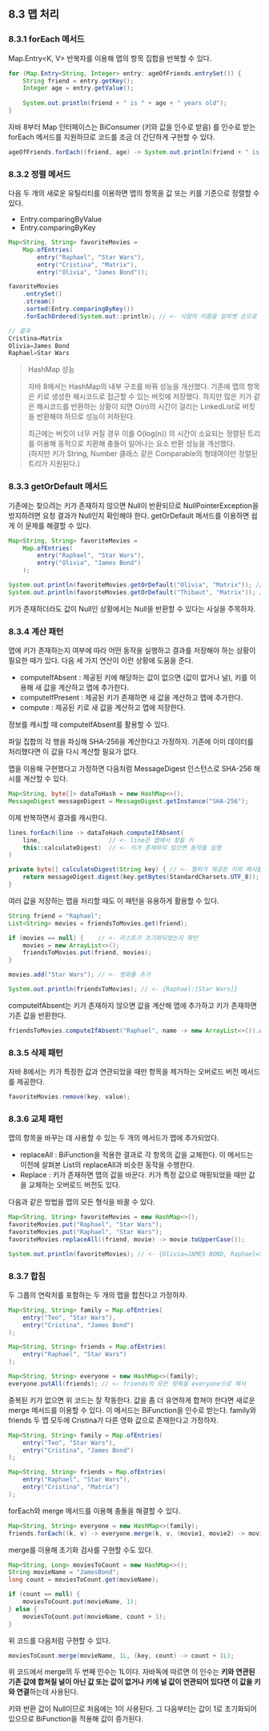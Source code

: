 ## 8.3 맵 처리

### 8.3.1 forEach 메서드
Map.Entry<K, V> 반복자를 이용해 맵의 항목 집합을 반복할 수 있다.
```java
for (Map.Entry<String, Integer> entry: ageOfFriends.entrySet()) {
    String friend = entry.getKey();
    Integer age = entry.getValue();
    
    System.out.println(friend + " is " + age + " years old");
}
```

자바 8부터 Map 인터페이스는 BiConsumer (키와 값을 인수로 받음) 를 인수로 받는 forEach 메서드를 지원하므로 코드를 조금 더 간단하게 구현할 수 있다.
```java
ageOfFriends.forEach((friend, age) -> System.out.println(friend + " is " + age + " years old"));
```

### 8.3.2 정렬 메서드
다음 두 개의 새로운 유틸리티를 이용하면 맵의 항목을 값 또는 키를 기준으로 정렬할 수 있다.
- Entry.comparingByValue
- Entry.comparingByKey

```java
Map<String, String> favoriteMovies =
    Map.ofEntries(
        entry("Raphael", "Star Wars"),
        entry("Cristina", "Matrix"),
        entry("Olivia", "James Bond"));

favoriteMovies
    .entrySet()
    .stream()
    .sorted(Entry.comparingByKey())
    .forEachOrdered(System.out::println); // <- 사람의 이름을 알파벳 순으로 스트림 요소를 처리한다.

// 결과
Cristina=Matrix
Olivia=James Bond
Raphael=Star Wars
```

> HashMap 성능
> 
> 자바 8에서는 HashMap의 내부 구조를 바꿔 성능을 개선했다. 
> 기존에 맵의 항목은 키로 생성한 해시코드로 접근할 수 있는 버킷에 저장했다. 하지만 많은 키가 같은 해시코드를 반환하는 상황이 되면 O(n)의 시간이 걸리는
> LinkedList로 버킷을 반환해야 하므로 성능이 저하된다.
> 
> 최근에는 버킷이 너무 커질 경우 이를 O(log(n)) 의 시간이 소요되는 정렬된 트리를 이용해 동적으로 치환해 충돌이 일어나는 요소 반환 성능을 개선했다.  
> (하지만 키가 String, Number 클래스 같은 Comparable의 형태여야만 정렬된 트리가 지원된다.)

### 8.3.3 getOrDefault 메서드
기존에는 찾으려는 키가 존재하지 않으면 Null이 반환되므로 NullPointerException을 방지하려면 요청 결과가 Null인지 확인해야 한다.
getOrDefault 메서드를 이용하면 쉽게 이 문제를 해결할 수 있다.

```java
Map<String, String> favoriteMovies = 
    Map.ofEntries(
        entry("Raphael", "Star Wars"),
        entry("Olivia", "James Bond")
    );

System.out.println(favoriteMovies.getOrDefault("Olivia", "Matrix")); // <- James Bond 출력
System.out.println(favoriteMovies.getOrDefault("Thibaut", "Matrix")); // <- Matrix 출력
```

키가 존재하더라도 값이 Null인 상황에서는 Null을 반환할 수 있다는 사실을 주목하자.

### 8.3.4 계산 패턴
맵에 키가 존재하는지 여부에 따라 어떤 동작을 실행하고 결과를 저장해야 하는 상황이 필요한 때가 있다.
다음 세 가지 연산이 이런 상황에 도움을 준다.
- computeIfAbsent : 제공된 키에 해당하는 값이 없으면 (값이 없거나 널), 키를 이용해 새 값을 계산하고 맵에 추가한다.
- computeIfPresent : 제공된 키가 존재하면 새 값을 계산하고 맵에 추가한다.
- compute : 제공된 키로 새 값을 계산하고 맵에 저장한다.

정보를 캐시할 때 computeIfAbsent를 활용할 수 있다.

파일 집합의 각 행을 파싱해 SHA-256을 계산한다고 가정하자. 기존에 이미 데이터를 처리했다면 이 값을 다시 계산할 필요가 없다.

맵을 이용해 구현했다고 가정하면 다음처럼 MessageDigest 인스턴스로 SHA-256 해시를 계산할 수 있다.
```java
Map<String, byte[]> dataToHash = new HashMap<>();
MessageDigest messageDigest = MessageDigest.getInstance("SHA-256");
```

이제 반복하면서 결과를 캐시한다.
```java
lines.forEach(line -> dataToHash.computeIfAbsent(
    line,                   // <- line은 맵에서 찾을 키 
    this::calculateDigest)  // <- 키가 존재하지 않으면 동작을 실행
)

private byte[] calculateDigest(String key) { // <- 헬퍼가 제공된 키의 해시를 계산할 것이다.
    return messageDigest.digest(key.getBytes(StandardCharsets.UTF_8));
}
```

여러 값을 저장하는 맵을 처리할 때도 이 패턴을 유용하게 활용할 수 있다.
```java
String friend = "Raphael";
List<String> movies = friendsToMovies.get(friend);

if (movies == null) {    // <- 리스트가 초기화되었는지 확인
    movies = new ArrayList<>();
    friendsToMovies.put(friend, movies);
}

movies.add("Star Wars"); // <- 영화를 추가

System.out.println(friendsToMovies); // <- {Raphael:[Star Wars]}
```

computeIfAbsent는 키가 존재하지 않으면 값을 계산해 맵에 추가하고 키가 존재하면 기존 값을 반환한다.
```java
friendsToMovies.computeIfAbsent("Raphael", name -> new ArrayList<>()).add("Star Wars"); // <- {Raphael:[Star Wars]}
```

### 8.3.5 삭제 패턴
자바 8에서는 키가 특정한 값과 연관되었을 때만 항목을 제거하는 오버로드 버전 메서드를 제공한다.
```java
favoriteMovies.remove(key, value);
```

### 8.3.6 교체 패턴
맵의 항목을 바꾸는 데 사용할 수 있는 두 개의 메서드가 맵에 추가되었다.
- replaceAll : BiFunction을 적용한 결과로 각 항목의 값을 교체한다. 이 메서드는 이전에 살펴본 List의 replaceAll과 비슷한 동작을 수행한다.
- Replace : 키가 존재하면 맵의 값을 바꾼다. 키가 특정 값으로 매핑되었을 때만 값을 교체하는 오버로드 버전도 있다.

다음과 같은 방법을 맵의 모든 형식을 바꿀 수 있다.
```java
Map<String, String> favoriteMovies = new HashMap<>();
favoriteMovies.put("Raphael", "Star Wars");
favoriteMovies.put("Raphael", "Star Wars");
favoriteMovies.replaceAll((friend, movie) -> movie.toUpperCase());

System.out.println(favoriteMovies); // <- {Olivia=JAMES BOND, Raphael=STAR WARS}
```

### 8.3.7 합침
두 그룹의 연락처를 포함하는 두 개의 맵을 합친다고 가정하자.
```java
Map<String, String> family = Map.ofEntries(
    entry("Teo", "Star Wars"),
    entry("Cristina", "James Bond")
);

Map<String, String> friends = Map.ofEntries(
	entry("Raphael", "Star Wars")
);

Map<String, String> everyone = new HashMap<>(family);
everyone.putAll(friends); // <- friends의 모든 항목을 everyone으로 복사
```

중복된 키가 없으면 위 코드는 잘 작동한다. 값을 좀 더 유연하게 합쳐야 한다면 새로운 merge 메서드를 이용할 수 있다.
이 메서드는 BiFunction을 인수로 받는다. family와 friends 두 맵 모두에 Cristina가 다른 영화 값으로 존재한다고 가정하자.
```java
Map<String, String> family = Map.ofEntries(
    entry("Teo", "Star Wars"),
    entry("Cristina", "James Bond")
);

Map<String, String> friends = Map.ofEntries(
    entry("Raphael", "Star Wars"),
	entry("Cristina", "Matrix")
);
```

forEach와 merge 메서드를 이용해 충돌을 해결할 수 있다.
```java
Map<String, String> everyone = new HashMap<>(family);
friends.forEach((k, v) -> everyone.merge(k, v, (movie1, movie2) -> movie1 + " & " + movie2)); // <- 중복된 키가 있으면 두 값을 연결
```

merge를 이용해 초기화 검사를 구현할 수도 있다.
```java
Map<String, Long> moviesToCount = new HashMap<>();
String movieName = "JamesBond";
long count = moviesToCount.get(movieName);

if (count == null) {
    moviesToCount.put(movieName, 1);
} else {
    moviesToCount.put(movieName, count + 1);
}
```

위 코드를 다음처럼 구현할 수 있다.
```java
moviesToCount.merge(movieName, 1L, (key, count) -> count + 1L);
```

위 코드에서 merge의 두 번째 인수는 1L이다. 자바독에 따르면 이 인수는 **키와 연관된 기존 값에 합쳐질 널이 아닌 값 또는 값이 없거나 키에 널 값이 연관되어 있다면 이 값을 키와 연결**하는데 사용된다.

키와 반환 값이 Null이므로 처음에는 1이 사용된다. 그 다음부터는 값이 1로 초기화되어 있으므로 BiFunction을 적용해 값이 증가된다.